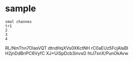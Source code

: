 # sample
    smal channes
    tr1
    2
    3
    4
     
     
    
RL/NmThn7OlasVQT
dtndHqXVs0XKctNH
rC0aEUz5FcjAlaBI
H2jnDdBriPC6VyfC
XJ+UiSpDcb3invsG
htJ7xnX/PunOkAvw
